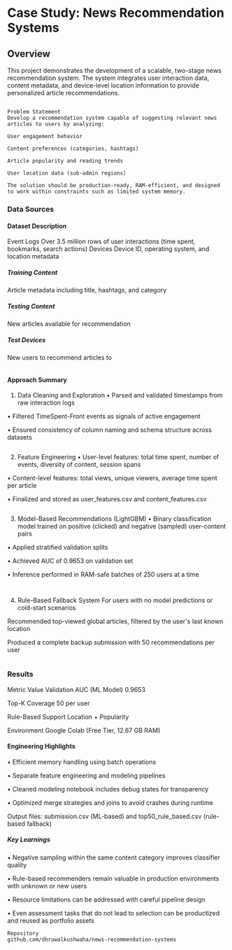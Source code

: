 # Case Study: News Recommendation Systems
## Overview
This project demonstrates the development of a scalable, two-stage news recommendation system. The system integrates user interaction data, content metadata, and device-level location information to provide personalized article recommendations.
```

Problem Statement
Develop a recommendation system capable of suggesting relevant news articles to users by analyzing:

User engagement behavior

Content preferences (categories, hashtags)

Article popularity and reading trends

User location data (sub-admin regions)

The solution should be production-ready, RAM-efficient, and designed to work within constraints such as limited system memory.
```

###  Data Sources
#### Dataset	Description

Event Logs	Over 3.5 million rows of user interactions (time spent, bookmarks, search actions)
Devices	Device ID, operating system, and location metadata
##### Training Content	
  Article metadata including title, hashtags, and category
##### Testing Content	
  New articles available for recommendation
##### Test Devices	
  New users to recommend articles to
```
```
#### Approach Summary
1. Data Cleaning and Exploration
  • Parsed and validated timestamps from raw interaction logs

  • Filtered TimeSpent-Front events as signals of active engagement

  • Ensured consistency of column naming and schema structure across datasets
```
```
2. Feature Engineering
  • User-level features: total time spent, number of events, diversity of content, session spans

  • Content-level features: total views, unique viewers, average time spent per article

  • Finalized and stored as user_features.csv and content_features.csv
```

```
3. Model-Based Recommendations (LightGBM)
  • Binary classification model trained on positive (clicked) and negative (sampled) user-content pairs

  • Applied stratified validation splits

  • Achieved AUC of 0.9653 on validation set

  • Inference performed in RAM-safe batches of 250 users at a time
```


```
4. Rule-Based Fallback System
For users with no model predictions or cold-start scenarios

Recommended top-viewed global articles, filtered by the user's last known location

Produced a complete backup submission with 50 recommendations per user
```
```
### Results

  Metric	Value
  Validation AUC (ML Model)     	  0.9653

  Top-K Coverage	                 50 per user

  Rule-Based Support	             Location + Popularity

  Environment	Google Colab (Free Tier, 12.67 GB RAM)

#### Engineering Highlights
• Efficient memory handling using batch operations

• Separate feature engineering and modeling pipelines

• Cleaned modeling notebook includes debug states for transparency

• Optimized merge strategies and joins to avoid crashes during runtime

Output files: submission.csv (ML-based) and top50_rule_based.csv (rule-based fallback)


##### Key Learnings
• Negative sampling within the same content category improves classifier quality

• Rule-based recommenders remain valuable in production environments with unknown or new users

• Resource limitations can be addressed with careful pipeline design

• Even assessment tasks that do not lead to selection can be productized and reused as portfolio assets

```
Repository
github.com/dhruwalkushwaha/news-recommendation-systems
